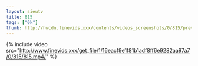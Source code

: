 ```yaml
--- 
layout: sieutv
title: 815
tags: ["0k"]
thumb: http://hwcdn.finevids.xxx/contents/videos_screenshots/0/815/preview.mp4.jpg
---
```

{% include video src="http://www.finevids.xxx/get_file/1/16eacf9e1f81b1adf8ff6e9282aa97a7/0/815/815.mp4/" %} 
